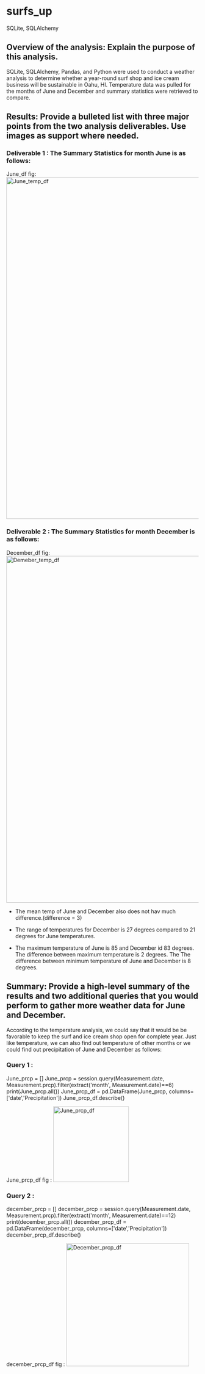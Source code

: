 # surfs_up
SQLite, SQLAlchemy

## Overview of the analysis: Explain the purpose of this analysis.
SQLite, SQLAlchemy, Pandas, and Python were used to conduct a weather analysis to determine whether a year-round surf shop and ice cream business will be sustainable in Oahu, HI.
Temperature data was pulled for the months of June and December and summary statistics were retrieved to compare.


## Results: Provide a bulleted list with three major points from the two analysis deliverables. Use images as support where needed.
### Deliverable 1 : The Summary Statistics for month June is as follows:

June_df fig: 
<img width="896" alt="June_temp_df" src="https://user-images.githubusercontent.com/106944351/183472932-7abbca03-6eda-402c-acc4-c36b5af1bd9c.png">

### Deliverable 2 : The Summary Statistics for month December is as follows:

December_df fig:
<img width="909" alt="Demeber_temp_df" src="https://user-images.githubusercontent.com/106944351/183472966-1f0864f5-ae20-48c3-8f36-323ec9cb6eb6.png">

- The mean temp of June and December also does not hav much difference.(difference = 3)

- The range of temperatures for December is 27 degrees compared to 21 degrees for June temperatures.

- The maximum temperature of June is 85 and December id 83 degrees. The difference between maximum temperature is 2 degrees. The The difference between minimum temperature of June and December is 
8 degrees.

## Summary: Provide a high-level summary of the results and two additional queries that you would perform to gather more weather data for June and December.
According to the temperature analysis, we could say that it would be be favorable to keep the surf and ice cream shop open for complete year.
Just like temperature, we can also find out temperature of other months or we could find out precipitation of June and December as follows:


### Query 1 : 
June_prcp = []
June_prcp = session.query(Measurement.date, Measurement.prcp).filter(extract('month', Measurement.date)==6)
print(June_prcp.all())
June_prcp_df = pd.DataFrame(June_prcp, columns=['date','Precipitation'])
June_prcp_df.describe()

June_prcp_df fig :
<img width="198" alt="June_prcp_df" src="https://user-images.githubusercontent.com/106944351/183473027-3612ec09-3192-4926-9425-7467ed06bb97.png">

### Query 2 :  
december_prcp = []
december_prcp = session.query(Measurement.date, Measurement.prcp).filter(extract('month', Measurement.date)==12)
print(december_prcp.all())
december_prcp_df = pd.DataFrame(december_prcp, columns=['date','Precipitation'])
december_prcp_df.describe()

december_prcp_df fig :
<img width="322" alt="December_prcp_df" src="https://user-images.githubusercontent.com/106944351/183473058-3d3c44fc-3f2d-4b06-ac00-ffe9c0841f5a.png">
